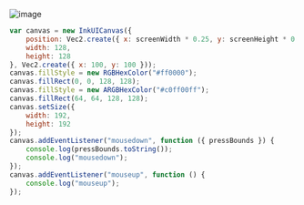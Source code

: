 ![image](https://github.com/Qck320923/Core-API/assets/152294811/bcfabb8d-bcae-4d2b-9f78-e1fe52aa5f00)
```javascript
var canvas = new InkUICanvas({
    position: Vec2.create({ x: screenWidth * 0.25, y: screenHeight * 0.25 }),
    width: 128,
    height: 128
}, Vec2.create({ x: 100, y: 100 }));
canvas.fillStyle = new RGBHexColor("#ff0000");
canvas.fillRect(0, 0, 128, 128);
canvas.fillStyle = new ARGBHexColor("#c0ff00ff");
canvas.fillRect(64, 64, 128, 128);
canvas.setSize({
    width: 192,
    height: 192
});
canvas.addEventListener("mousedown", function ({ pressBounds }) {
    console.log(pressBounds.toString());
    console.log("mousedown");
});
canvas.addEventListener("mouseup", function () {
    console.log("mouseup");
});
```
